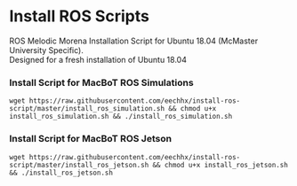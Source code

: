 # Install ROS Scripts
ROS Melodic Morena Installation Script for Ubuntu 18.04 (McMaster University Specific).  
Designed for a fresh installation of Ubuntu 18.04

### Install Script for MacBoT ROS Simulations
```
wget https://raw.githubusercontent.com/eechhx/install-ros-script/master/install_ros_simulation.sh && chmod u+x install_ros_simulation.sh && ./install_ros_simulation.sh
```
### Install Script for MacBoT ROS Jetson 
```
wget https://raw.githubusercontent.com/eechhx/install-ros-script/master/install_ros_jetson.sh && chmod u+x install_ros_jetson.sh && ./install_ros_jetson.sh
```
